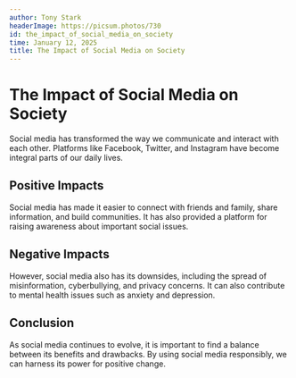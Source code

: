 ```yaml
---
author: Tony Stark
headerImage: https://picsum.photos/730
id: the_impact_of_social_media_on_society
time: January 12, 2025
title: The Impact of Social Media on Society
---
```


# The Impact of Social Media on Society

Social media has transformed the way we communicate and interact with each other. Platforms like Facebook, Twitter, and Instagram have become integral parts of our daily lives.

## Positive Impacts

Social media has made it easier to connect with friends and family, share information, and build communities. It has also provided a platform for raising awareness about important social issues.

## Negative Impacts
However, social media also has its downsides, including the spread of misinformation, cyberbullying, and privacy concerns. It can also contribute to mental health issues such as anxiety and depression.

## Conclusion

As social media continues to evolve, it is important to find a balance between its benefits and drawbacks. By using social media responsibly, we can harness its power for positive change.